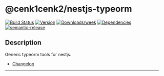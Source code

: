 # @cenk1cenk2/nestjs-typeorm

[![Build Status](https://drone.kilic.dev/api/cenk1cenk2/nestjs-tools/status.svg)](https://drone.kilic.dev/@cenk1cenk2/nestjs-tools) [![Version](https://img.shields.io/npm/v/@cenk1cenk2/nestjs-typeorm.svg)](https://npmjs.org/package/@cenk1cenk2/nestjs-typeorm) [![Downloads/week](https://img.shields.io/npm/dw/@cenk1cenk2/nestjs-typeorm.svg)](https://npmjs.org/package/@cenk1cenk2/nestjs-typeorm) [![Dependencies](https://img.shields.io/librariesio/release/npm/@cenk1cenk2/nestjs-typeorm)](https://npmjs.org/package/@cenk1cenk2/nestjs-typeorm) [![semantic-release](https://img.shields.io/badge/%20%20%F0%9F%93%A6%F0%9F%9A%80-semantic--release-e10079.svg)](https://github.com/semantic-release/semantic-release)

## Description

Generic typeorm tools for nestjs.

- [Changelog](./CHANGELOG.md)

<!-- toc -->



<!-- tocstop -->

---
